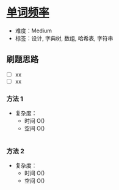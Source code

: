 # [单词频率](https://leetcode-cn.com/problems/words-frequency-lcci/)

- 难度：Medium
- 标签：设计, 字典树, 数组, 哈希表, 字符串

## 刷题思路

- [ ] xx
- [ ] xx

### 方法 1

- 复杂度：
    - 时间 O()
    - 空间 O()

``` js

```

### 方法 2

- 复杂度：
    - 时间 O()
    - 空间 O()

``` js

```
